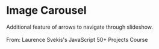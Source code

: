 # Image Carousel
Additional feature of arrows to navigate through slideshow.
</br>
</br>
From: Laurence Svekis's JavaScript 50+ Projects Course